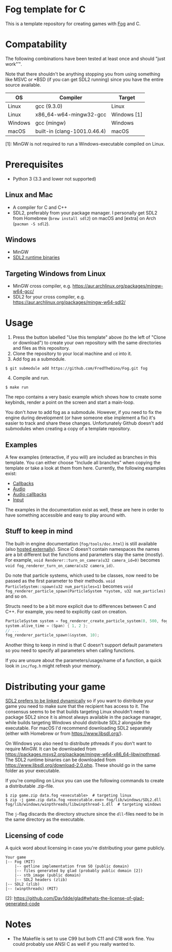 # Fog template for C

This is a template repository for creating games with
[Fog](https://github.com/FredTheDino/Fog) and C.

# Compatability
The following combinations have been tested at least once and should "just work":tm:.

Note that there shouldn't be anything stopping you from using something like
MSVC or \*BSD (if you can get SDL2 running) since you have the entire source
available.

| OS      | Compiler                      | Target      |
| ------- | ----------------------------- | ----------- |
| Linux   | gcc (9.3.0)                   | Linux       |
| Linux   | x86\_64-w64-mingw32-gcc       | Windows [1] |
| Windows | gcc (mingw)                   | Windows     |
| macOS   | built-in (clang-1001.0.46.4)  | macOS       |

\[1]: MinGW is not required to run a Windows-executable compiled on Linux.

# Prerequisites

- Python 3 (3.3 and lower not supported)

## Linux and Mac

- A compiler for C and C++
- SDL2, preferably from your package manager. I personally get SDL2 from
  Homebrew (`brew install sdl2`) on macOS and [extra] on Arch (`pacman -S
  sdl2`).

## Windows

- MinGW
- [SDL2 runtime binaries](https://www.libsdl.org/download-2.0.php)

## Targeting Windows from Linux

- MinGW cross compiler, e.g.
  https://aur.archlinux.org/packages/mingw-w64-gcc/
- SDL2 for your cross compiler, e.g.
  https://aur.archlinux.org/packages/mingw-w64-sdl2/

# Usage

1. Press the button labelled "Use this template" above (to the left of "Clone or
   download") to create your own repository with the same directories and files
   as this repository.
2. Clone the repository to your local machine and `cd` into it.
3. Add fog as a submodule.
```shell
$ git submodule add https://github.com/FredTheDino/Fog.git fog
```
4. Compile and run.
```shell
$ make run
```

The repo contains a very basic example which shows how to create some keybinds,
render a point on the screen and start a main-loop.

You don't *have* to add fog as a submodule. However, if you need to fix the
engine during development (or have someone else implement a fix) it's easier to
track and share these changes. Unfortunately Github doesn't add submodules when
creating a copy of a template repository.

## Examples

A few examples (interactive, if you will) are included as branches in this
template. You can either choose "Include all branches" when copying the template
or take a look at them from here. Currently, the following examples exist:

- [Callbacks](https://github.com/sornas/fog-template-c/tree/callback)
- [Audio](https://github.com/sornas/fog-template-c/tree/audio)
- [Audio callbacks](https://github.com/sornas/fog-template-c/tree/audio-callbacks)
- [Input](https://github.com/sornas/fog-template-c/tree/input)

The examples in the documentation exist as well, these are here in order to have
something accessible and easy to play around with.

## Stuff to keep in mind

The built-in engine documentation (`fog/tools/doc.html`) is still
available (also [hosted externally](https://fog.xn--srns-noa9h.se)). Since C
doesn't contain namespaces the names are a bit different but the functions and
parameters stay the same (mostly). For example, `void
Renderer::turn_on_camera(u32 camera_id=0)` becomes `void
fog_renderer_turn_on_camera(u32 camera_id)`.

Do note that particle systems, which used to be classes, now need to be passed
as the first parameter to their methods. `void ParticleSystem::spawn(u32
num_particles=1)` becomes `void fog_renderer_particle_spawn(ParticleSystem
*system, u32 num_particles)` and so on.

Structs need to be a bit more explicit due to differences between C and C++. For
example, you need to explicitly cast on creation.

```c
ParticleSystem system = fog_renderer_create_particle_system(0, 500, fog_V2(0, 0));
system.alive_time = (Span) { 1, 2 };
// ...
fog_renderer_particle_spawn(&system, 10);
```

Another thing to keep in mind is that C doesn't support default parameters so
you need to specify all parameters when calling functions.

If you are unsure about the parameters/usage/name of a function, a quick look in
`inc/fog.h` might refresh your memory.

# Distributing your game

[SDL2 prefers to be linked dynamically](https://hg.libsdl.org/SDL/file/default/docs/README-dynapi.md)
so if you want to distribute your game you need to make sure that the recipient
has access to it. The consensus seems to be that builds targeting Linux
shouldn't need to package SDL2 since it is almost always available in the
package manager, while builds targeting Windows should distribute
SDL2 alongside the executable. For macOS I'd recommend downloading SDL2
separately (either with Homebrew or from https://www.libsdl.org/).

On Windows you also need to distribute pthreads if you don't want to require
MinGW. It can be downloaded from
https://packages.msys2.org/package/mingw-w64-x86_64-libwinpthread. The SDL2
runtime binaries can be downloaded from https://www.libsdl.org/download-2.0.php.
These should go in the same folder as your executable.

If you're compiling on Linux you can use the following commands to create a
distributable .zip-file.

```shell
$ zip game.zip data.fog <executable>  # targeting linux
$ zip -j game.zip data.fog <executable.exe> fog/lib/windows/SDL2.dll fog/lib/windows/winpthreads/libwinpthread-1.dll  # targeting windows
```

The `j`-flag discards the directory structure since the `dll`-files need to be
in the same directory as the executable.

## Licensing of code

A quick word about licensing in case you're distributing your game publicly.

```
Your game
|-- Fog (MIT)
    |-- getline implementation from SO (public domain)
    |-- files generated by glad (probably public domain [2])
    |-- stb_image (public domain)
    |-- SDL2 headers (zlib)
|-- SDL2 (zlib)
|-- (winpthreads) (MIT)
```

\[2]: https://github.com/Dav1dde/glad#whats-the-license-of-glad-generated-code

# Notes

- The Makefile is set to use C99 but both C11 and C18 work fine. You could
  probably use ANSI C as well if you really wanted to.
